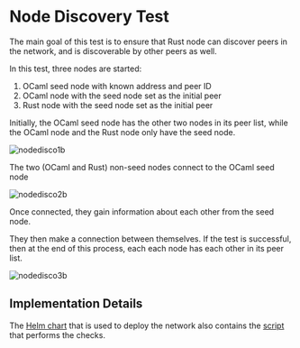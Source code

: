 

# Node Discovery Test

The main goal of this test is to ensure that Rust node can discover peers in the network, and is discoverable by other peers as well.

In this test, three nodes are started:



1. OCaml seed node with known address and peer ID
2. OCaml node with the seed node set as the initial peer
3. Rust node with the seed node set as the initial peer

Initially, the OCaml seed node has the other two nodes in its peer list, while the OCaml node and the Rust node only have the seed node.

![nodedisco1b](https://github.com/openmina/openmina/assets/60480123/5886fa69-330a-4b40-9b9f-e6a804d868e1)


The two (OCaml and Rust) non-seed nodes connect to the OCaml seed node


![nodedisco2b](https://github.com/openmina/openmina/assets/60480123/e2ca62bb-60da-44e7-9637-a3b03cfc974e)




Once connected, they gain information about each other from the seed node.

They then make a connection between themselves. If the test is successful, then at the end of this process, each each node has each other in its peer list.



![nodedisco3b](https://github.com/openmina/openmina/assets/60480123/c1cfe862-5422-471b-83af-44b60b4e755e)




## Implementation Details

The [Helm chart](https://github.com/openmina/helm-charts/tree/main/openmina-discovery) that is used to deploy the network also contains the [script](https://github.com/openmina/helm-charts/blob/main/openmina-discovery/scripts/test.sh) that performs the checks.
